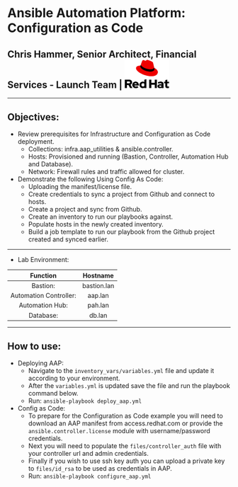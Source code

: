 # Ansible Automation Platform: Configuration as Code
## Chris Hammer, Senior Architect, Financial Services - Launch Team | <img src="files/redhat-logo.png" style="width:100px;"/>
---
## Objectives:
- Review prerequisites for Infrastructure and Configuration as Code deployment.
    - Collections: infra.aap_utilities & ansible.controller.
    - Hosts: Provisioned and running (Bastion, Controller, Automation Hub and Database).
    - Network: Firewall rules and traffic allowed for cluster.
- Demonstrate the following Using Config As Code: 
    - Uploading the manifest/license file.
    - Create credentials to sync a project from Github and connect to hosts. 
    - Create a project and sync from Github.
    - Create an inventory to run our playbooks against.
    - Populate hosts in the newly created inventory.
    - Build a job template to run our playbook from the Github project created and synced earlier. 
---
- Lab Environment:  

| Function    | Hostname |
| :--------: | :-------: |
| Bastion:   |  bastion.lan  |
| Automation Controller:  | aap.lan  |
| Automation Hub: | pah.lan  |
| Database:  |  db.lan  |

---
## How to use:
- Deploying AAP:
    - Navigate to the `inventory_vars/variables.yml` file and update it according to your environment.
    - After the `variables.yml` is updated save the file and run the playbook command below. 
    - Run: `ansible-playbook deploy_aap.yml`
- Config as Code:  
    - To prepare for the Configuration as Code example you will need to download an AAP manifest from access.redhat.com or provide the `ansible.controller.license` module with username/password credentials.   
    - Next you will need to populate the `files/controller_auth` file with your controller url and admin credentials.   
    - Finally if you wish to use ssh key auth you can upload a private key to `files/id_rsa` to be used as credentials in AAP.   
    - Run: `ansible-playbook configure_aap.yml`
    
